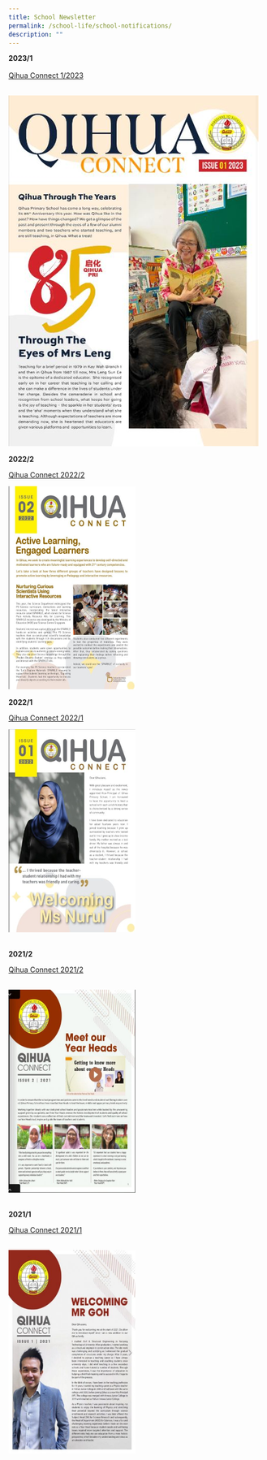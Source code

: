 ```yaml
---
title: School Newsletter
permalink: /school-life/school-notifications/
description: ""
---
```

**2023/1**
<br>
<br>
[Qihua Connect 1/2023](https://online.flipbuilder.com/zlpi/ebmx/)
<br>
<br>

![](/images/newsletter20231.jpeg)




**2022/2**

[Qihua Connect 2022/2](https://online.flipbuilder.com/zlpi/arcn/)

<img src="/images/Useful Links/qihua connect 2.jpg" style="width:250px;height:400px;">


**2022/1**

[Qihua Connect 2022/1](https://online.flipbuilder.com/zlpi/ptfx/)

<img src="/images/Useful Links/Newsletter Image 1.jpeg" style="width:250px;height:400px;">
<br>
<br>

**2021/2**

[Qihua Connect 2021/2](https://online.flipbuilder.com/zlpi/qwde/)

<br>
<img src="/images/Useful Links/Newsletter Image 2.jpg" style="width:250px;height:400px;">

<br>
<br>

**2021/1**

[Qihua Connect 2021/1](https://online.flipbuilder.com/zlpi/cnxb/)

<br>
<img src="/images/Useful Links/Newsletter Image 3.jpg" style="width:250px;height:400px;">

<br>
<br>